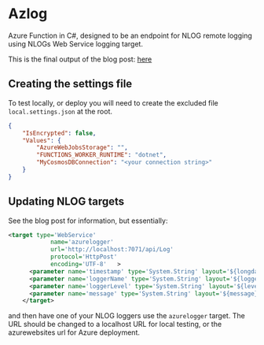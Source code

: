 # Azlog

Azure Function in C#, designed to be an endpoint for NLOG remote logging using NLOGs Web Service logging target.

This is the final output of the blog post:  <a href="http://yer.ac/blog/2019/05/29/remote-nlog-logging-with-azure-functions-part-one/" target="_blank">here</a>

## Creating the settings file
To test locally, or deploy you will need to create the excluded file `local.settings.json` at the root.

```json
{
    "IsEncrypted": false,
    "Values": {
        "AzureWebJobsStorage": "",
        "FUNCTIONS_WORKER_RUNTIME": "dotnet",
        "MyCosmosDBConnection": "<your connection string>"
    }
}
```

## Updating NLOG targets
See the blog post for information, but essentially:

```xml
<target type='WebService'
            name='azurelogger'
            url='http://localhost:7071/api/Log'
            protocol='HttpPost'
            encoding='UTF-8'   >
      <parameter name='timestamp' type='System.String' layout='${longdate}'/>
      <parameter name='loggerName' type='System.String' layout='${logger}'/>
      <parameter name='loggerLevel' type='System.String' layout='${level}'/>
      <parameter name='message' type='System.String' layout='${message}'/>
    </target>
```
and then have one of your NLOG loggers use the `azurelogger` target.
The URL should be changed to a localhost URL for local testing, or the azurewebsites url for Azure deployment.
